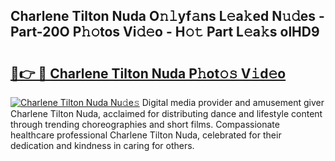 ## Charlene Tilton Nuda O𝚗𝚕yf𝚊ns L𝚎a𝚔ed N𝚞𝚍es - Part-20O P𝚑𝚘tos Vi𝚍𝚎o - H𝚘𝚝 Part L𝚎a𝚔s olHD9

# <h2><a href="http://kf0drx.oniu.top/?m=Charlene+Tilton+Nuda">🔗👉 🔴 Charlene Tilton Nuda P𝚑ot𝚘𝚜 V𝚒d𝚎o</a></h2>

[![Charlene Tilton Nuda Nu𝚍e𝚜](https://i.imgur.com/0qMVB7G.gif)](http://kf0drx.oniu.top/?m=Charlene+Tilton+Nuda)
Digital media provider and amusement giver Charlene Tilton Nuda, acclaimed for distributing dance and lifestyle content through trending choreographies and short films. Compassionate healthcare professional Charlene Tilton Nuda, celebrated for their dedication and kindness in caring for others.  
